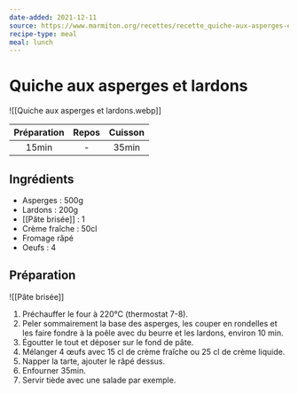 ```yaml
---
date-added: 2021-12-11
source: https://www.marmiton.org/recettes/recette_quiche-aux-asperges-et-lardons_37290.aspx
recipe-type: meal
meal: lunch
---
```


# Quiche aux asperges et lardons

![[Quiche aux asperges et lardons.webp]]

| Préparation | Repos | Cuisson |
|:-----------:|:-----:|:-------:|
|    15min    |   -   |  35min  |

## Ingrédients

- Asperges : 500g
- Lardons : 200g
- [[Pâte brisée]] : 1
- Crème fraîche : 50cl
- Fromage râpé
- Oeufs : 4

## Préparation

![[Pâte brisée]]

1. Préchauffer le four à 220°C (thermostat 7-8).
2. Peler sommairement la base des asperges, les couper en rondelles et les faire fondre à la poêle avec du beurre et les lardons, environ 10 min.
3. Égoutter le tout et déposer sur le fond de pâte.
4. Mélanger 4 œufs avec 15 cl de crème fraîche ou 25 cl de crème liquide.
5. Napper la tarte, ajouter le râpé dessus.
6. Enfourner 35min.
7. Servir tiède avec une salade par exemple.
